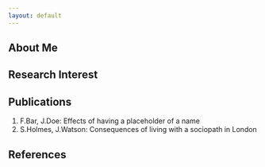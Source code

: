 ```yaml
---
layout: default
---
```


## About Me




## Research Interest


## Publications

1. F.Bar, J.Doe: Effects of having a placeholder of a name
2. S.Holmes, J.Watson: Consequences of living with a sociopath in London


## References
